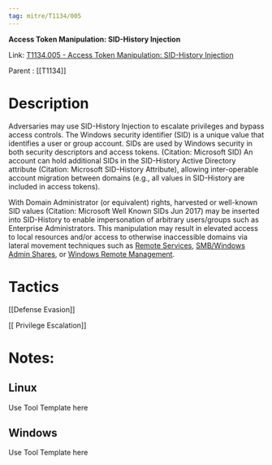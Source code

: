 ```yaml
---
tag: mitre/T1134/005
---
```


**Access Token Manipulation: SID-History Injection**

Link: [T1134.005 - Access Token Manipulation: SID-History Injection](https://attack.mitre.org/techniques/T1134/005)

Parent : [[T1134]]


# Description

Adversaries may use SID-History Injection to escalate privileges and bypass access controls. The Windows security identifier (SID) is a unique value that identifies a user or group account. SIDs are used by Windows security in both security descriptors and access tokens. (Citation: Microsoft SID) An account can hold additional SIDs in the SID-History Active Directory attribute (Citation: Microsoft SID-History Attribute), allowing inter-operable account migration between domains (e.g., all values in SID-History are included in access tokens).

With Domain Administrator (or equivalent) rights, harvested or well-known SID values (Citation: Microsoft Well Known SIDs Jun 2017) may be inserted into SID-History to enable impersonation of arbitrary users/groups such as Enterprise Administrators. This manipulation may result in elevated access to local resources and/or access to otherwise inaccessible domains via lateral movement techniques such as [Remote Services](https://attack.mitre.org/techniques/T1021), [SMB/Windows Admin Shares](https://attack.mitre.org/techniques/T1021/002), or [Windows Remote Management](https://attack.mitre.org/techniques/T1021/006).

# Tactics


[[Defense Evasion]]

[[ Privilege Escalation]]


# Notes:

## Linux

Use Tool Template here

## Windows

Use Tool Template here